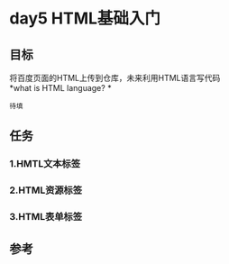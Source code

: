 # day5 HTML基础入门
## 目标
将百度页面的HTML上传到仓库，未来利用HTML语言写代码<br>
*what is HTML language? *
```
待填
```
## 任务
### 1.HMTL文本标签
### 2.HTML资源标签
### 3.HTML表单标签
## 参考
